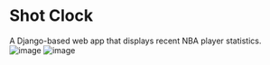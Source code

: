 # Shot Clock
A Django-based web app that displays recent NBA player statistics.
![image](https://user-images.githubusercontent.com/65685915/112054811-71dc0a80-8b2c-11eb-9cd7-49fc34fa1539.png)
![image](https://user-images.githubusercontent.com/65685915/112054862-84eeda80-8b2c-11eb-95d0-7844a112724e.png)
